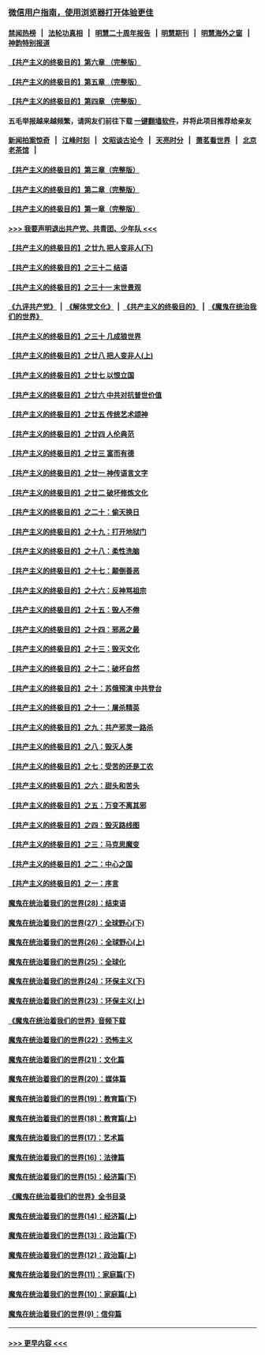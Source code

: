 ### [微信用户指南，使用浏览器打开体验更佳](https://github.com/gfw-breaker/banned-news1/blob/master/indexes/wechat-guide.md?t=0)
#### [禁闻热榜](热点新闻.md?t=0)  &nbsp;&nbsp;|&nbsp;&nbsp; [法轮功真相](https://github.com/gfw-breaker/truth/blob/master/README.md?t=0) &nbsp;&nbsp;|&nbsp;&nbsp; [明慧二十周年报告](https://github.com/gfw-breaker/mh-reports/blob/master/README.md?t=0) &nbsp;&nbsp;|&nbsp;&nbsp;[明慧期刊](https://github.com/gfw-breaker/mh-qikan) &nbsp;&nbsp;|&nbsp;&nbsp; [明慧海外之窗](https://github.com/gfw-breaker/mh-news/blob/master/README.md?t=0) &nbsp;&nbsp;|&nbsp;&nbsp; [神韵特别报道](https://github.com/gfw-breaker/mh-news/blob/master/shenyun.md?t=0)
#### [【共产主义的终极目的】第六章 （完整版）](../pages/nsc422/n11428913.md?t=02121133) 
#### [【共产主义的终极目的】第五章 （完整版）](../pages/nsc422/n11428912.md?t=02121133) 
#### [【共产主义的终极目的】第四章 （完整版）](../pages/nsc422/n11428907.md?t=02121133) 
#### 五毛举报越来越频繁，请网友们前往下载 [一键翻墙软件](https://github.com/gfw-breaker/ssr-accounts)，并将此项目推荐给亲友
#### [新闻拍案惊奇](https://github.com/gfw-breaker/banned-news1/blob/master/pages/link4.md) &nbsp;&nbsp;|&nbsp;&nbsp; [江峰时刻](https://github.com/gfw-breaker/banned-news1/blob/master/pages/link4.md) &nbsp;&nbsp;|&nbsp;&nbsp; [文昭谈古论今](https://github.com/gfw-breaker/banned-news1/blob/master/pages/link4.md) &nbsp;&nbsp;|&nbsp;&nbsp; [天亮时分](https://github.com/gfw-breaker/banned-news1/blob/master/pages/link4.md) &nbsp;&nbsp;|&nbsp;&nbsp; [萧茗看世界](https://github.com/gfw-breaker/banned-news1/blob/master/pages/link4.md) &nbsp;&nbsp;|&nbsp;&nbsp; [北京老茶馆](https://github.com/gfw-breaker/banned-news1/blob/master/pages/link4.md) &nbsp;&nbsp;|&nbsp;&nbsp; 
#### [【共产主义的终极目的】第三章（完整版）](../pages/nsc422/n11428848.md?t=02121133) 
#### [【共产主义的终极目的】第二章（完整版）](../pages/nsc422/n11428831.md?t=02121133) 
#### [【共产主义的终极目的】第一章（完整版）](../pages/nsc422/n11417651.md?t=02121133) 
#### [>>> 我要声明退出共产党、共青团、少年队 <<<](https://github.com/begood0513/goodnews/blob/master/quit/letter.md) 
#### [【共产主义的终极目的】之廿九 把人变非人(下)](../pages/nsc422/n11344140.md?t=02121133) 
#### [【共产主义的终极目的】之三十二 结语](../pages/nsc422/n11360535.md?t=02121133) 
#### [【共产主义的终极目的】之三十一 末世景观](../pages/nsc422/n11351129.md?t=02121133) 
#### [《九评共产党》](https://github.com/begood0513/9ping.md/blob/master/README.md) &nbsp;|&nbsp; [《解体党文化》](../../../../jtdwh.md/blob/master/README.md)  &nbsp;|&nbsp; [《共产主义的终极目的》](../../../../gczydzjmd.md/blob/master/README.md) &nbsp;|&nbsp; [《魔鬼在统治我们的世界》](../../../../mgztzwmdsj.md/blob/master/README.md) 
#### [【共产主义的终极目的】之三十 几成狼世界](../pages/nsc422/n11348280.md?t=02121133) 
#### [【共产主义的终极目的】之廿八 把人变非人(上)](../pages/nsc422/n11340492.md?t=02121133) 
#### [【共产主义的终极目的】之廿七 以恨立国](../pages/nsc422/n11336944.md?t=02121133) 
#### [【共产主义的终极目的】之廿六 中共对抗普世价值](../pages/nsc422/n11324785.md?t=02121133) 
#### [【共产主义的终极目的】之廿五 传统艺术颂神](../pages/nsc422/n11296396.md?t=02121133) 
#### [【共产主义的终极目的】之廿四 人伦典范](../pages/nsc422/n11296397.md?t=02121133) 
#### [【共产主义的终极目的】之廿三 富而有德](../pages/nsc422/n11283598.md?t=02121133) 
#### [【共产主义的终极目的】之廿一 神传语言文字](../pages/nsc422/n11263265.md?t=02121133) 
#### [【共产主义的终极目的】之廿二 破坏修炼文化](../pages/nsc422/n11245728.md?t=02121133) 
#### [【共产主义的终极目的】之二十：偷天换日](../pages/nsc422/n11238846.md?t=02121133) 
#### [【共产主义的终极目的】之十九：打开地狱门](../pages/nsc422/n11206376.md?t=02121133) 
#### [【共产主义的终极目的】之十八：柔性洗脑](../pages/nsc422/n11199994.md?t=02121133) 
#### [【共产主义的终极目的】之十七：颠倒善恶](../pages/nsc422/n11179782.md?t=02121133) 
#### [【共产主义的终极目的】之十六：反神骂祖宗](../pages/nsc422/n11166798.md?t=02121133) 
#### [【共产主义的终极目的】之十五：毁人不倦](../pages/nsc422/n11166792.md?t=02121133) 
#### [【共产主义的终极目的】之十四：邪恶之最](../pages/nsc422/n11150249.md?t=02121133) 
#### [【共产主义的终极目的】之十三：毁灭文化](../pages/nsc422/n11135227.md?t=02121133) 
#### [【共产主义的终极目的】之十二：破坏自然](../pages/nsc422/n11135214.md?t=02121133) 
#### [【共产主义的终极目的】之十：苏俄预演 中共登台](../pages/nsc422/n11118424.md?t=02121133) 
#### [【共产主义的终极目的】之十一：屠杀精英](../pages/nsc422/n11118442.md?t=02121133) 
#### [【共产主义的终极目的】之九：共产邪灵一路杀](../pages/nsc422/n11114139.md?t=02121133) 
#### [【共产主义的终极目的】之八：毁灭人类](../pages/nsc422/n11108503.md?t=02121133) 
#### [【共产主义的终极目的】之七：受苦的还是工农](../pages/nsc422/n11101809.md?t=02121133) 
#### [【共产主义的终极目的】之六：甜头和苦头](../pages/nsc422/n11096971.md?t=02121133) 
#### [【共产主义的终极目的】之五：万变不离其邪](../pages/nsc422/n11091285.md?t=02121133) 
#### [【共产主义的终极目的】之四：毁灭路线图](../pages/nsc422/n11086284.md?t=02121133) 
#### [【共产主义的终极目的】之三：马克思魔变](../pages/nsc422/n11061941.md?t=02121133) 
#### [【共产主义的终极目的】之二：中心之国](../pages/nsc422/n11047728.md?t=02121133) 
#### [【共产主义的终极目的】之一：序言](../pages/nsc422/n11086077.md?t=02121133) 
#### [魔鬼在统治着我们的世界(28)：结束语](../pages/nsc422/n10936246.md?t=02121133) 
#### [魔鬼在统治着我们的世界(27)：全球野心(下)](../pages/nsc422/n10928319.md?t=02121133) 
#### [魔鬼在统治着我们的世界(26)：全球野心(上)](../pages/nsc422/n10900318.md?t=02121133) 
#### [魔鬼在统治着我们的世界(25)：全球化](../pages/nsc422/n10788205.md?t=02121133) 
#### [魔鬼在统治着我们的世界(24)：环保主义(下)](../pages/nsc422/n10695307.md?t=02121133) 
#### [魔鬼在统治着我们的世界(23)：环保主义(上)](../pages/nsc422/n10688613.md?t=02121133) 
#### [《魔鬼在统治着我们的世界》音频下载](../pages/nsc422/n10635553.md?t=02121133) 
#### [魔鬼在统治着我们的世界(22)：恐怖主义](../pages/nsc422/n10614727.md?t=02121133) 
#### [魔鬼在统治着我们的世界(21)：文化篇](../pages/nsc422/n10597706.md?t=02121133) 
#### [魔鬼在统治着我们的世界(20)：媒体篇](../pages/nsc422/n10586579.md?t=02121133) 
#### [魔鬼在统治着我们的世界(19)：教育篇(下)](../pages/nsc422/n10564808.md?t=02121133) 
#### [魔鬼在统治着我们的世界(18)：教育篇(上)](../pages/nsc422/n10526970.md?t=02121133) 
#### [魔鬼在统治着我们的世界(17)：艺术篇](../pages/nsc422/n10499093.md?t=02121133) 
#### [魔鬼在统治着我们的世界(16)：法律篇](../pages/nsc422/n10485969.md?t=02121133) 
#### [魔鬼在统治着我们的世界(15)：经济篇(下)](../pages/nsc422/n10469975.md?t=02121133) 
#### [《魔鬼在统治着我们的世界》全书目录](../pages/nsc422/n10464261.md?t=02121133) 
#### [魔鬼在统治着我们的世界(14)：经济篇(上)](../pages/nsc422/n10457370.md?t=02121133) 
#### [魔鬼在统治着我们的世界(13)：政治篇(下)](../pages/nsc422/n10448270.md?t=02121133) 
#### [魔鬼在统治着我们的世界(12)：政治篇(上)](../pages/nsc422/n10444576.md?t=02121133) 
#### [魔鬼在统治着我们的世界(11)：家庭篇(下)](../pages/nsc422/n10440961.md?t=02121133) 
#### [魔鬼在统治着我们的世界(10)：家庭篇(上)](../pages/nsc422/n10435448.md?t=02121133) 
#### [魔鬼在统治着我们的世界(9)：信仰篇](../pages/nsc422/n10432159.md?t=02121133) 

----
#### [ >>> 更早内容 <<< ](../indexes/nsc422-earlier.md)
